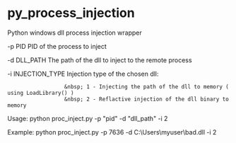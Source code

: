 # py_process_injection
Python windows dll process injection wrapper

-p PID             PID of the process to inject


-d DLL_PATH        The path of the dll to inject to the remote process


-i INJECTION_TYPE  Injection type of the chosen dll:


                      &nbsp; 1 - Injecting the path of the dll to memory ( using LoadLibrary() ) 
                      &nbsp; 2 - Reflactive injection of the dll binary to memory




Usage: python proc_inject.py -p "pid" -d "dll_path" -i 2


Example: python proc_inject.py -p 7636 -d C:\Users\myuser\\bad.dll -i 2
